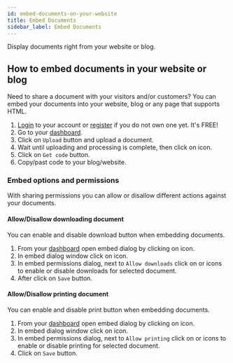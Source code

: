 ```yaml
---
id: embed-documents-on-your-website
title: Embed Documents
sidebar_label: Embed Documents
---
```


Display documents right from your website or blog.

## How to embed documents in your website or blog
Need to share a document with your visitors and/or customers? You can embed your documents into your website, blog or any page that supports HTML.
1. [Login](https://conholdate.app/signin) to your account or [register](https://conholdate.app/signin) if you do not own one yet. It's FREE!
1. Go to your [dashboard](https://conholdate.app/dashboard).
1. Click on `Upload` button and upload a document.
1. Wait until uploading and processing is complete, then click on <i class="fas fa-code"></i> icon.
1. Click on `Get code` button.
1. Copy/past code to your blog/website.

### Embed options and permissions
With sharing permissions you can allow or disallow different actions against your documents.

#### Allow/Disallow downloading document
You can enable and disable download button when embedding documents.  
1. From your [dashboard](https://conholdate.app/dashboard) open embed dialog by clicking on <i class="fas fa-code"></i> icon.
1. In embed dialog window click on <i class="fas fa-cog"></i> icon.
1. In embed permissions dialog, next to `Allow downloads` click on <i class="fas fa-toggle-on"></i> or <i class="fas fa-toggle-off"></i> icons to enable or disable downloads for selected document.
1. After click on `Save` button.

#### Allow/Disallow printing document
You can enable and disable print button when embedding documents.  
1. From your [dashboard](https://conholdate.app/dashboard) open embed dialog by clicking on <i class="fas fa-code"></i> icon.
1. In embed dialog window click on <i class="fas fa-cog"></i> icon.
1. In embed permissions dialog, next to `Allow printing` click on <i class="fas fa-toggle-on"></i> or <i class="fas fa-toggle-off"></i> icons to enable or disable printing for selected document.
1. Click on `Save` button.